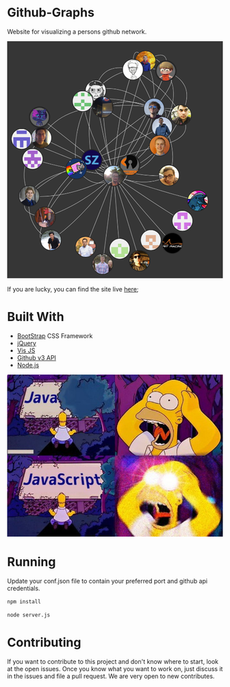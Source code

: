 # Github-Graphs

Website for visualizing a persons github network.

![Example Graph](./doc/graphExample.png)

If you are lucky, you can find the site live 
[here](https://github-graphs.com/);


# Built With

- [BootStrap](https://getbootstrap.com/) CSS Framework
- [jQuery](https://jquery.com/)
- [Vis JS](http://visjs.org/)
- [Github v3 API](https://developer.github.com/v3/) 
- [Node.js](https://nodejs.org/en/)


![javascript](./doc/javaScript.jpg)

# Running

Update your conf.json file to contain your preferred port and github
api credentials.

```bash
npm install
```

```bash
node server.js
```


# Contributing

If you want to contribute to this project and don't know where to start,
look at the open issues. Once you know what you want to work on,
just discuss it in the issues and file a pull request. We are very open
to new contributes. 